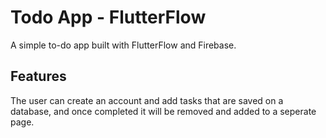 # Todo App - FlutterFlow

A simple to-do app built with FlutterFlow and Firebase.

## Features

The user can create an account and add tasks that are saved on a database, and once completed it will be removed and added to a seperate page.
